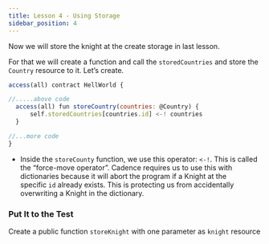 ```yaml
---
title: Lesson 4 - Using Storage
sidebar_position: 4
---
```


Now we will store the knight at the create storage in last lesson.

For that we will create a function and call the `storedCountries` and store the `Country` resource to it. Let’s create.

```jsx
access(all) contract HellWorld {

//.....above code
  access(all) fun storeCountry(countries: @Country) {
      self.storedCountries[countries.id] <-! countries
  }

//...more code
}
```

- Inside the `storeCounty` function, we use this operator: `<-!`. This is called the “force-move operator”. Cadence requires us to use this with dictionaries because it will abort the program if a Knight at the specific `id` already exists.
  This is protecting us from accidentally overwriting a Knight in the dictionary.

### Put It to the Test

Create a public function `storeKnight` with one parameter as `knight` resource
